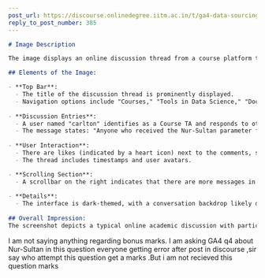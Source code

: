 ```yaml
---
post_url: https://discourse.onlinedegree.iitm.ac.in/t/ga4-data-sourcing-discussion-thread-tds-jan-2025/165959/387
reply_to_post_number: 385
---
```

```markdown
# Image Description

The image displays an online discussion thread from a course platform titled "GA4 - Data Sourcing - Discussion Thread [TDS Jan 2025]." 

## Elements of the Image:

- **Top Bar**: 
  - The title of the discussion thread is prominently displayed.
  - Navigation options include "Courses," "Tools in Data Science," "Docs," "My Posts," and "Topics."
  
- **Discussion Entries**:
  - A user named "carlton" identifies as a Course TA and responds to other users @2310203537, @2113000745, and @Jelehsiya.
  - The message states: "Anyone who received the Nur-Sultan parameter for this question and at least attempted it will get a mark. Kind regards."
  
- **User Interaction**:
  - There are likes (indicated by a heart icon) next to the comments, showing user engagement.
  - The thread includes timestamps and user avatars.

- **Scrolling Section**: 
  - A scrollbar on the right indicates that there are more messages in the thread.
  
- **Details**: 
  - The interface is dark-themed, with a conversation backdrop likely designed for clarity in discussions.
  
## Overall Impression:
The screenshot depicts a typical online academic discussion with participants seeking clarification and assistance related to course assignments.
```

  
I am not saying anything regarding bonus marks. I am asking GA4 q4 about  
Nur-Sultan in this question everyone getting error after post in discourse ,sir say who attempt this question get a marks .But i am not recieved this question marks